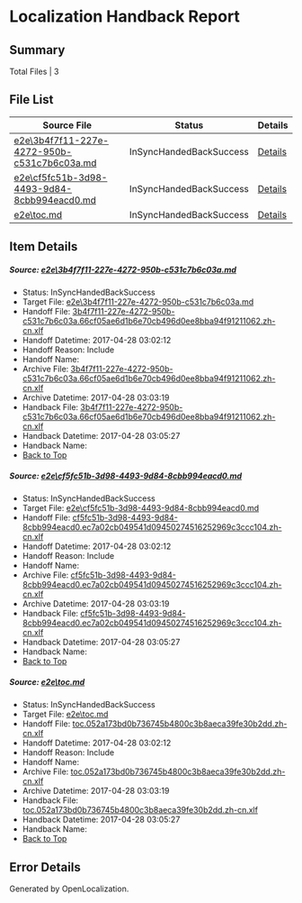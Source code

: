 # <a name='report-top'></a> Localization Handback Report

## Summary
 Total Files | 3

## File List
 Source File | Status | Details 
 ----------- | ------ | ------- 
 [e2e\3b4f7f11-227e-4272-950b-c531c7b6c03a.md](https://github.com/OpenLocalizationTestOrg/ol-test4/blob/e70270d8d66483fe91af77ee81849217d100b046/e2e/3b4f7f11-227e-4272-950b-c531c7b6c03a.md) | InSyncHandedBackSuccess | [Details](#1fc1f4e7319fecf92c1817bc4214f80b7440471b1)
 [e2e\cf5fc51b-3d98-4493-9d84-8cbb994eacd0.md](https://github.com/OpenLocalizationTestOrg/ol-test4/blob/e70270d8d66483fe91af77ee81849217d100b046/e2e/cf5fc51b-3d98-4493-9d84-8cbb994eacd0.md) | InSyncHandedBackSuccess | [Details](#95bd06f30457a61f85c21ff68d0720096cd37c582)
 [e2e\toc.md](https://github.com/OpenLocalizationTestOrg/ol-test4/blob/e70270d8d66483fe91af77ee81849217d100b046/e2e/toc.md) | InSyncHandedBackSuccess | [Details](#42982813e247d301ea0e2d0da0b8c80ced43a4293)

## Item Details
##### <a name='1fc1f4e7319fecf92c1817bc4214f80b7440471b1'></a> Source: [e2e\3b4f7f11-227e-4272-950b-c531c7b6c03a.md](https://github.com/OpenLocalizationTestOrg/ol-test4/blob/e70270d8d66483fe91af77ee81849217d100b046/e2e/3b4f7f11-227e-4272-950b-c531c7b6c03a.md)
* Status: InSyncHandedBackSuccess
* Target File: [e2e\3b4f7f11-227e-4272-950b-c531c7b6c03a.md](https://github.com/OpenLocalizationTestOrg/ol-test4-zhcn/blob/dec4831b29ddfaad3a5effa0287c5657e3608aa5/e2e/3b4f7f11-227e-4272-950b-c531c7b6c03a.md)
* Handoff File: [3b4f7f11-227e-4272-950b-c531c7b6c03a.66cf05ae6d1b6e70cb496d0ee8bba94f91211062.zh-cn.xlf](https://github.com/OpenLocalizationTestOrg/ol-test4-handoff/blob/e0c63f750d42be42d95d533aa84d38780e2e696a/ol-handoff/OpenLocalizationTestOrg/ol-test4-zhcn/yufeih/ht/3b4f7f11-227e-4272-950b-c531c7b6c03a.66cf05ae6d1b6e70cb496d0ee8bba94f91211062.zh-cn.xlf)
* Handoff Datetime: 2017-04-28 03:02:12
* Handoff Reason: Include
* Handoff Name: 
* Archive File: [3b4f7f11-227e-4272-950b-c531c7b6c03a.66cf05ae6d1b6e70cb496d0ee8bba94f91211062.zh-cn.xlf](https://github.com/OpenLocalizationTestOrg/ol-test4-handoff/blob/4f7300712fb494c95595a0a3e56af39f36b462b3/ol-archive/OpenLocalizationTestOrg/ol-test4-zhcn/yufeih/ht/3b4f7f11-227e-4272-950b-c531c7b6c03a.66cf05ae6d1b6e70cb496d0ee8bba94f91211062.zh-cn.xlf)
* Archive Datetime: 2017-04-28 03:03:19
* Handback File: [3b4f7f11-227e-4272-950b-c531c7b6c03a.66cf05ae6d1b6e70cb496d0ee8bba94f91211062.zh-cn.xlf](https://github.com/OpenLocalizationTestOrg/ol-test4-handback/blob/750a1bcb535c5da7d139123015d2dd372018b35d/ol-handback/OpenLocalizationTestOrg/ol-test4-zhcn/yufeih/ht/3b4f7f11-227e-4272-950b-c531c7b6c03a.66cf05ae6d1b6e70cb496d0ee8bba94f91211062.zh-cn.xlf)
* Handback Datetime: 2017-04-28 03:05:27
* Handback Name: 
* [Back to Top](#report-top)

##### <a name='95bd06f30457a61f85c21ff68d0720096cd37c582'></a> Source: [e2e\cf5fc51b-3d98-4493-9d84-8cbb994eacd0.md](https://github.com/OpenLocalizationTestOrg/ol-test4/blob/e70270d8d66483fe91af77ee81849217d100b046/e2e/cf5fc51b-3d98-4493-9d84-8cbb994eacd0.md)
* Status: InSyncHandedBackSuccess
* Target File: [e2e\cf5fc51b-3d98-4493-9d84-8cbb994eacd0.md](https://github.com/OpenLocalizationTestOrg/ol-test4-zhcn/blob/dec4831b29ddfaad3a5effa0287c5657e3608aa5/e2e/cf5fc51b-3d98-4493-9d84-8cbb994eacd0.md)
* Handoff File: [cf5fc51b-3d98-4493-9d84-8cbb994eacd0.ec7a02cb049541d09450274516252969c3ccc104.zh-cn.xlf](https://github.com/OpenLocalizationTestOrg/ol-test4-handoff/blob/e0c63f750d42be42d95d533aa84d38780e2e696a/ol-handoff/OpenLocalizationTestOrg/ol-test4-zhcn/yufeih/ht/cf5fc51b-3d98-4493-9d84-8cbb994eacd0.ec7a02cb049541d09450274516252969c3ccc104.zh-cn.xlf)
* Handoff Datetime: 2017-04-28 03:02:12
* Handoff Reason: Include
* Handoff Name: 
* Archive File: [cf5fc51b-3d98-4493-9d84-8cbb994eacd0.ec7a02cb049541d09450274516252969c3ccc104.zh-cn.xlf](https://github.com/OpenLocalizationTestOrg/ol-test4-handoff/blob/4f7300712fb494c95595a0a3e56af39f36b462b3/ol-archive/OpenLocalizationTestOrg/ol-test4-zhcn/yufeih/ht/cf5fc51b-3d98-4493-9d84-8cbb994eacd0.ec7a02cb049541d09450274516252969c3ccc104.zh-cn.xlf)
* Archive Datetime: 2017-04-28 03:03:19
* Handback File: [cf5fc51b-3d98-4493-9d84-8cbb994eacd0.ec7a02cb049541d09450274516252969c3ccc104.zh-cn.xlf](https://github.com/OpenLocalizationTestOrg/ol-test4-handback/blob/750a1bcb535c5da7d139123015d2dd372018b35d/ol-handback/OpenLocalizationTestOrg/ol-test4-zhcn/yufeih/ht/cf5fc51b-3d98-4493-9d84-8cbb994eacd0.ec7a02cb049541d09450274516252969c3ccc104.zh-cn.xlf)
* Handback Datetime: 2017-04-28 03:05:27
* Handback Name: 
* [Back to Top](#report-top)

##### <a name='42982813e247d301ea0e2d0da0b8c80ced43a4293'></a> Source: [e2e\toc.md](https://github.com/OpenLocalizationTestOrg/ol-test4/blob/e70270d8d66483fe91af77ee81849217d100b046/e2e/toc.md)
* Status: InSyncHandedBackSuccess
* Target File: [e2e\toc.md](https://github.com/OpenLocalizationTestOrg/ol-test4-zhcn/blob/dec4831b29ddfaad3a5effa0287c5657e3608aa5/e2e/toc.md)
* Handoff File: [toc.052a173bd0b736745b4800c3b8aeca39fe30b2dd.zh-cn.xlf](https://github.com/OpenLocalizationTestOrg/ol-test4-handoff/blob/e0c63f750d42be42d95d533aa84d38780e2e696a/ol-handoff/OpenLocalizationTestOrg/ol-test4-zhcn/yufeih/ht/toc.052a173bd0b736745b4800c3b8aeca39fe30b2dd.zh-cn.xlf)
* Handoff Datetime: 2017-04-28 03:02:12
* Handoff Reason: Include
* Handoff Name: 
* Archive File: [toc.052a173bd0b736745b4800c3b8aeca39fe30b2dd.zh-cn.xlf](https://github.com/OpenLocalizationTestOrg/ol-test4-handoff/blob/4f7300712fb494c95595a0a3e56af39f36b462b3/ol-archive/OpenLocalizationTestOrg/ol-test4-zhcn/yufeih/ht/toc.052a173bd0b736745b4800c3b8aeca39fe30b2dd.zh-cn.xlf)
* Archive Datetime: 2017-04-28 03:03:19
* Handback File: [toc.052a173bd0b736745b4800c3b8aeca39fe30b2dd.zh-cn.xlf](https://github.com/OpenLocalizationTestOrg/ol-test4-handback/blob/750a1bcb535c5da7d139123015d2dd372018b35d/ol-handback/OpenLocalizationTestOrg/ol-test4-zhcn/yufeih/ht/toc.052a173bd0b736745b4800c3b8aeca39fe30b2dd.zh-cn.xlf)
* Handback Datetime: 2017-04-28 03:05:27
* Handback Name: 
* [Back to Top](#report-top)


## Error Details

Generated by OpenLocalization.
